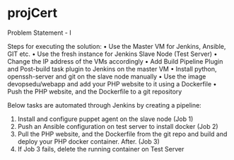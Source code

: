 # projCert
Problem Statement - I

Steps for executing the solution:
• Use the Master VM for Jenkins, Ansible, GIT etc.
• Use the fresh instance for Jenkins Slave Node (Test Server)
• Change the IP address of the VMs accordingly
• Add Build Pipeline Plugin and Post-build task plugin to Jenkins on the master VM
• Install python, openssh-server and git on the slave node manually
• Use the image devopsedu/webapp and add your PHP website to it using a Dockerfile
• Push the PHP website, and the Dockerfile to a git repository
 
 Below tasks are automated through Jenkins by creating a pipeline:
1. Install and configure puppet agent on the slave node (Job 1)
2. Push an Ansible configuration on test server to install docker (Job 2)
3. Pull the PHP website, and the Dockerfile from the git repo and build and deploy your PHP
docker container. After. (Job 3)
4. If Job 3 fails, delete the running container on Test Server

